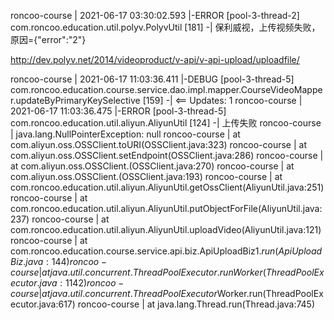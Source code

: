 roncoo-course     | 2021-06-17 03:30:02.593 |-ERROR [pool-3-thread-2] com.roncoo.education.util.polyv.PolyvUtil [181] -|   保利威视，上传视频失败，原因={"error":"2"}

http://dev.polyv.net/2014/videoproduct/v-api/v-api-upload/uploadfile/

roncoo-course     | 2021-06-17 11:03:36.411 |-DEBUG [pool-3-thread-5] com.roncoo.education.course.service.dao.impl.mapper.CourseVideoMapper.updateByPrimaryKeySelective [159] -|   <==    Updates: 1
roncoo-course     | 2021-06-17 11:03:36.475 |-ERROR [pool-3-thread-5] com.roncoo.education.util.aliyun.AliyunUtil [124] -|   上传失败
roncoo-course     | java.lang.NullPointerException: null
roncoo-course     |     at com.aliyun.oss.OSSClient.toURI(OSSClient.java:323)
roncoo-course     |     at com.aliyun.oss.OSSClient.setEndpoint(OSSClient.java:286)
roncoo-course     |     at com.aliyun.oss.OSSClient.<init>(OSSClient.java:270)
roncoo-course     |     at com.aliyun.oss.OSSClient.<init>(OSSClient.java:193)
roncoo-course     |     at com.roncoo.education.util.aliyun.AliyunUtil.getOssClient(AliyunUtil.java:251)
roncoo-course     |     at com.roncoo.education.util.aliyun.AliyunUtil.putObjectForFile(AliyunUtil.java:237)
roncoo-course     |     at com.roncoo.education.util.aliyun.AliyunUtil.uploadVideo(AliyunUtil.java:121)
roncoo-course     |     at com.roncoo.education.course.service.api.biz.ApiUploadBiz$1.run(ApiUploadBiz.java:144)
roncoo-course     |     at java.util.concurrent.ThreadPoolExecutor.runWorker(ThreadPoolExecutor.java:1142)
roncoo-course     |     at java.util.concurrent.ThreadPoolExecutor$Worker.run(ThreadPoolExecutor.java:617)
roncoo-course     |     at java.lang.Thread.run(Thread.java:745)